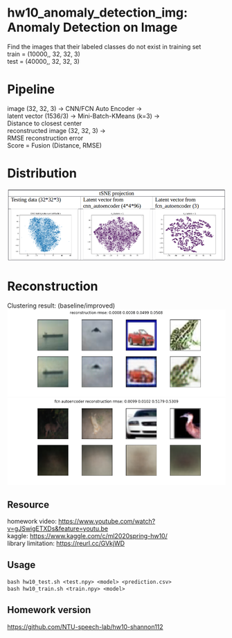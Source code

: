 # hw10_anomaly_detection_img: Anomaly Detection on Image
Find the images that their labeled classes do not exist in training set  
train = (10000,, 32, 32, 3)   
test = (40000,, 32, 32, 3)   

# Pipeline
image (32, 32, 3) -> CNN/FCN Auto Encoder ->  
latent vector (1536/3) -> Mini-Batch-KMeans (k=3) ->  
Distance to closest center   
reconstructed image (32, 32, 3) ->  
RMSE reconstruction error  
Score = Fusion (Distance, RMSE)  

# Distribution
<img src="https://github.com/shannon112/MareepLearning/blob/master/hw10_anomaly_detection_img/img/distribution.png" width=640/>

# Reconstruction
Clustering result: (baseline/improved)  
<img src="https://raw.githubusercontent.com/shannon112/MareepLearning/master/hw10_anomaly_detection_img/img/top2_cnn_reconstruction.png" width=540/> <img src="https://raw.githubusercontent.com/shannon112/MareepLearning/master/hw10_anomaly_detection_img/img/top2_fcn_reconstruction.png" width=540/>

## Resource
homework video: https://www.youtube.com/watch?v=gJSwigETXDs&feature=youtu.be  
kaggle: https://www.kaggle.com/c/ml2020spring-hw10/  
library limitation: https://reurl.cc/GVkjWD   

## Usage
```
bash hw10_test.sh <test.npy> <model> <prediction.csv>
bash hw10_train.sh <train.npy> <model>
```

## Homework version
https://github.com/NTU-speech-lab/hw10-shannon112
